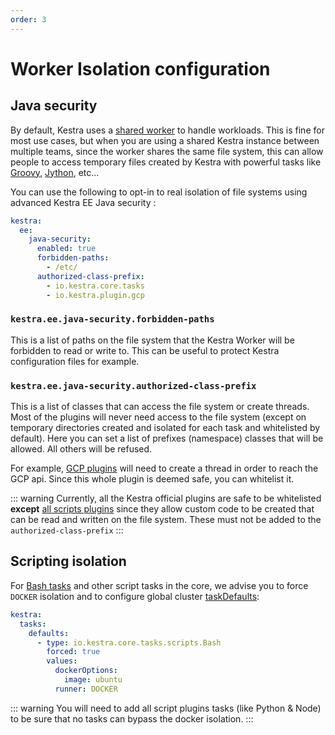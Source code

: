 ```yaml
---
order: 3
---
```

# Worker Isolation configuration

## Java security

By default, Kestra uses a [shared worker](../../../../architecture#worker) to handle workloads. This is fine for most use cases, but when you are using a shared Kestra instance between multiple teams, since the worker shares the same file system, this can allow people to access temporary files created by Kestra with powerful tasks like [Groovy](/plugins/plugin-script-groovy/tasks/io.kestra.plugin.scripts.groovy.Eval), [Jython](/plugins/plugin-script-jython/tasks/io.kestra.plugin.scripts.jython.Eval), etc...

You can use the following to opt-in to real isolation of file systems using advanced Kestra EE Java security :

```yaml
kestra:
  ee:
    java-security:
      enabled: true
      forbidden-paths:
        - /etc/
      authorized-class-prefix:
        - io.kestra.core.tasks
        - io.kestra.plugin.gcp
```

### `kestra.ee.java-security.forbidden-paths`
This is a list of paths on the file system that the Kestra Worker will be forbidden to read or write to. This can be useful to protect Kestra configuration files for example.

### `kestra.ee.java-security.authorized-class-prefix`
This is a list of classes that can access the file system or create threads.
Most of the plugins will never need access to the file system (except on temporary directories created and isolated for each task and whitelisted by default). Here you can set a list of prefixes (namespace) classes that will be allowed. All others will be refused.

For example, [GCP plugins](/plugins/plugin-gcp/) will need to create a thread in order to reach the GCP api. Since this whole plugin is deemed safe, you can whitelist it.

::: warning
Currently, all the Kestra official plugins are safe to be whitelisted **except** [all scripts plugins](/plugins/plugin-script-groovy/) since they allow custom code to be created that can be read and written on the file system. These must not be added to the `authorized-class-prefix`
:::

## Scripting isolation
For [Bash tasks](/plugins/core/tasks/scripts/io.kestra.core.tasks.scripts.Bash.md) and other script tasks in the core, we advise you to force `DOCKER` isolation and to configure global cluster [taskDefaults](/docs/administrator-guide/configuration/others/#kestra-tasks-defaults):

```yaml
kestra:
  tasks:
    defaults:
      - type: io.kestra.core.tasks.scripts.Bash
        forced: true
        values:
          dockerOptions:
            image: ubuntu
          runner: DOCKER
```

::: warning
You will need to add all script plugins tasks (like Python & Node) to be sure that no tasks can bypass the docker isolation.
:::
